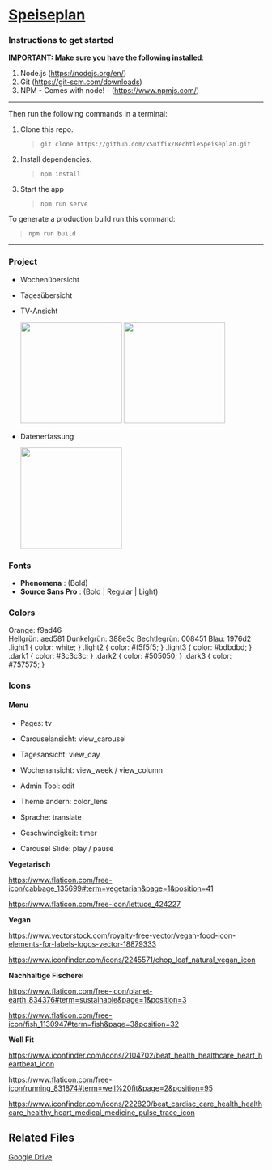 # <a href="https://bechtlespeiseplan.netlify.com/">Speiseplan</a>

### Instructions to get started

**IMPORTANT: Make sure you have the following installed**:

1. Node.js (https://nodejs.org/en/)
2. Git (https://git-scm.com/downloads)
3. NPM - Comes with node! - (https://www.npmjs.com/)

---

Then run the following commands in a terminal:

1. Clone this repo.
   > `git clone https://github.com/xSuffix/BechtleSpeiseplan.git`
2. Install dependencies.
   > `npm install`
3. Start the app
   > `npm run serve`

To generate a production build run this command:

> `npm run build`

---

### Project

- Wochenübersicht
- Tagesübersicht
- TV-Ansicht

  <img src="https://i.imgur.com/Zmpkkao.jpg" width="200"/> <img src="https://i.imgur.com/L8xQAa9.jpg" width="200"/>

- Datenerfassung

  <img src="https://i.imgur.com/zULgrSF.png" width="200"/>

### Fonts

- **Phenomena** : (Bold)
- **Source Sans Pro** : (Bold | Regular | Light)

### Colors

Orange:	f9ad46	
Hellgrün:	aed581
Dunkelgrün:	388e3c
Bechtlegrün:	008451
Blau:		1976d2
.light1 {
  color: white;
}
.light2 {
  color: #f5f5f5;
}
.light3 {
  color: #bdbdbd;
}
.dark1 {
  color: #3c3c3c;
}
.dark2 {
  color: #505050;
}
.dark3 {
  color: #757575;
}

### Icons

#### Menu
- Pages:           tv

- Carouselansicht: view_carousel
- Tagesansicht:    view_day
- Wochenansicht:   view_week / view_column
- Admin Tool:      edit

- Theme ändern:    color_lens
- Sprache:         translate
- Geschwindigkeit: timer
- Carousel Slide: play / pause

**Vegetarisch**

https://www.flaticon.com/free-icon/cabbage_135699#term=vegetarian&page=1&position=41

https://www.flaticon.com/free-icon/lettuce_424227

**Vegan**

https://www.vectorstock.com/royalty-free-vector/vegan-food-icon-elements-for-labels-logos-vector-18879333

https://www.iconfinder.com/icons/2245571/chop_leaf_natural_vegan_icon

**Nachhaltige Fischerei**

https://www.flaticon.com/free-icon/planet-earth_834376#term=sustainable&page=1&position=3

https://www.flaticon.com/free-icon/fish_1130947#term=fish&page=3&position=32

**Well Fit**

https://www.iconfinder.com/icons/2104702/beat_health_healthcare_heart_heartbeat_icon

https://www.flaticon.com/free-icon/running_831874#term=well%20fit&page=2&position=95

https://www.iconfinder.com/icons/222820/beat_cardiac_care_health_healthcare_healthy_heart_medical_medicine_pulse_trace_icon

## Related Files

[Google Drive](https://drive.google.com/drive/folders/1OnB78SV3uNGPDqe1Fq0lewEvqHc6jbNz?usp=sharing)
